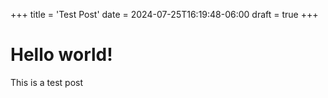 +++
title = 'Test Post'
date = 2024-07-25T16:19:48-06:00
draft = true
+++

# Hello world!

This is a test post
